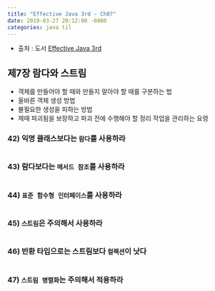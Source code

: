 ```yaml
---
title: "Effective Java 3rd - Ch07"
date: 2019-03-27 20:12:00 -0400
categories: java til
---
```


* 출처 : 도서 [Effective Java 3rd](http://www.yes24.com/Product/Goods/65551284)

## 제7장 람다와 스트림

- 객체를 만들어야 할 때와 만들지 말아야 할 때를 구분하는 법
- 올바른 객체 생성 방법
- 불필요한 생성을 피하는 방법
- 제때 파괴됨을 보장하고 파괴 전에 수행해야 할 정리 작업을 관리하는 요령


### 42) 익명 클래스보다는 `람다`를 사용하라 

```java

```

### 43) 람다보다는 `메서드 참조`를 사용하라 

```java
```

### 44) `표준 함수형 인터페이스`를 사용하라 

```java
```

### 45) `스트림`은 주의해서 사용하라 

```java
```

### 46) 반환 타입으로는 스트림보다 `컬렉션`이 낫다 

```java
```

### 47) `스트림 병렬화`는 주의해서 적용하라 

```java
```

